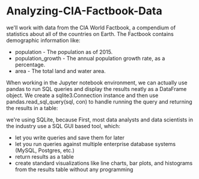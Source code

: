 # Analyzing-CIA-Factbook-Data

we'll work with data from the CIA World Factbook, a compendium of statistics about all of the countries on Earth. The Factbook contains demographic information like:

- population - The population as of 2015.
- population_growth - The annual population growth rate, as a percentage.
- area - The total land and water area.

When working in the Jupyter notebook environment, we can actually use pandas to run SQL queries and display the results neatly as a DataFrame object. We create a sqlite3.Connection instance and then use pandas.read_sql_query(sql, con) to handle running the query and returning the results in a table:

we're using SQLite, because First, most data analysts and data scientists in the industry use a SQL GUI based tool, which:

- let you write queries and save them for later
- let you run queries against multiple enterprise database systems (MySQL, Postgres, etc.)
- return results as a table
- create standard visualizations like line charts, bar plots, and histograms from the results table without any programming
